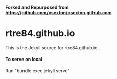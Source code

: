 #### Forked and Repurposed from https://github.com/csexton/csexton.github.com
# rtre84.github.io

This is the Jekyll source for rtre84.github.io .

#### To serve on local

Run "bundle exec jekyll serve"
